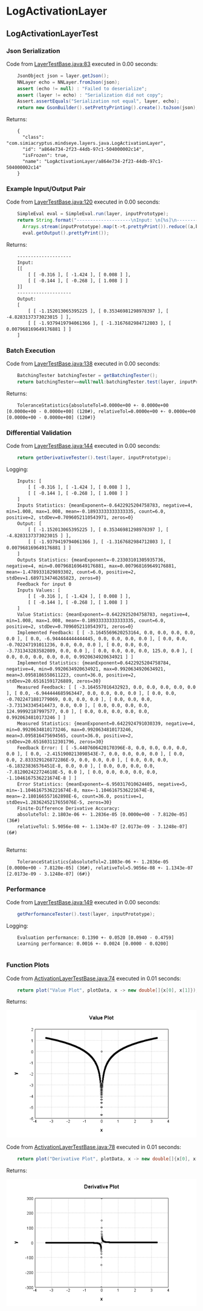 # LogActivationLayer
## LogActivationLayerTest
### Json Serialization
Code from [LayerTestBase.java:83](../../../../../../../src/test/java/com/simiacryptus/mindseye/layers/LayerTestBase.java#L83) executed in 0.00 seconds: 
```java
    JsonObject json = layer.getJson();
    NNLayer echo = NNLayer.fromJson(json);
    assert (echo != null) : "Failed to deserialize";
    assert (layer != echo) : "Serialization did not copy";
    Assert.assertEquals("Serialization not equal", layer, echo);
    return new GsonBuilder().setPrettyPrinting().create().toJson(json);
```

Returns: 

```
    {
      "class": "com.simiacryptus.mindseye.layers.java.LogActivationLayer",
      "id": "a864e734-2f23-44db-97c1-504000002c14",
      "isFrozen": true,
      "name": "LogActivationLayer/a864e734-2f23-44db-97c1-504000002c14"
    }
```



### Example Input/Output Pair
Code from [LayerTestBase.java:120](../../../../../../../src/test/java/com/simiacryptus/mindseye/layers/LayerTestBase.java#L120) executed in 0.00 seconds: 
```java
    SimpleEval eval = SimpleEval.run(layer, inputPrototype);
    return String.format("--------------------\nInput: \n[%s]\n--------------------\nOutput: \n%s",
      Arrays.stream(inputPrototype).map(t->t.prettyPrint()).reduce((a,b)->a+",\n"+b).get(),
      eval.getOutput().prettyPrint());
```

Returns: 

```
    --------------------
    Input: 
    [[
    	[ [ -0.316 ], [ -1.424 ], [ 0.008 ] ],
    	[ [ -0.144 ], [ -0.268 ], [ 1.008 ] ]
    ]]
    --------------------
    Output: 
    [
    	[ [ -1.152013065395225 ], [ 0.35346981298978397 ], [ -4.8283137373023015 ] ],
    	[ [ -1.9379419794061366 ], [ -1.3167682984712803 ], [ 0.007968169649176881 ] ]
    ]
```



### Batch Execution
Code from [LayerTestBase.java:138](../../../../../../../src/test/java/com/simiacryptus/mindseye/layers/LayerTestBase.java#L138) executed in 0.00 seconds: 
```java
    BatchingTester batchingTester = getBatchingTester();
    return batchingTester==null?null:batchingTester.test(layer, inputPrototype);
```

Returns: 

```
    ToleranceStatistics{absoluteTol=0.0000e+00 +- 0.0000e+00 [0.0000e+00 - 0.0000e+00] (120#), relativeTol=0.0000e+00 +- 0.0000e+00 [0.0000e+00 - 0.0000e+00] (120#)}
```



### Differential Validation
Code from [LayerTestBase.java:144](../../../../../../../src/test/java/com/simiacryptus/mindseye/layers/LayerTestBase.java#L144) executed in 0.00 seconds: 
```java
    return getDerivativeTester().test(layer, inputPrototype);
```
Logging: 
```
    Inputs: [
    	[ [ -0.316 ], [ -1.424 ], [ 0.008 ] ],
    	[ [ -0.144 ], [ -0.268 ], [ 1.008 ] ]
    ]
    Inputs Statistics: {meanExponent=-0.6422925204758783, negative=4, min=1.008, max=1.008, mean=-0.18933333333333335, count=6.0, positive=2, stdDev=0.7096052110543971, zeros=0}
    Output: [
    	[ [ -1.152013065395225 ], [ 0.35346981298978397 ], [ -4.8283137373023015 ] ],
    	[ [ -1.9379419794061366 ], [ -1.3167682984712803 ], [ 0.007968169649176881 ] ]
    ]
    Outputs Statistics: {meanExponent=-0.23303101305935736, negative=4, min=0.007968169649176881, max=0.007968169649176881, mean=-1.4789331829893302, count=6.0, positive=2, stdDev=1.6897134746265823, zeros=0}
    Feedback for input 0
    Inputs Values: [
    	[ [ -0.316 ], [ -1.424 ], [ 0.008 ] ],
    	[ [ -0.144 ], [ -0.268 ], [ 1.008 ] ]
    ]
    Value Statistics: {meanExponent=-0.6422925204758783, negative=4, min=1.008, max=1.008, mean=-0.18933333333333335, count=6.0, positive=2, stdDev=0.7096052110543971, zeros=0}
    Implemented Feedback: [ [ -3.1645569620253164, 0.0, 0.0, 0.0, 0.0, 0.0 ], [ 0.0, -6.944444444444445, 0.0, 0.0, 0.0, 0.0 ], [ 0.0, 0.0, -0.702247191011236, 0.0, 0.0, 0.0 ], [ 0.0, 0.0, 0.0, -3.731343283582089, 0.0, 0.0 ], [ 0.0, 0.0, 0.0, 0.0, 125.0, 0.0 ], [ 0.0, 0.0, 0.0, 0.0, 0.0, 0.9920634920634921 ] ]
    Implemented Statistics: {meanExponent=0.6422925204758784, negative=4, min=0.9920634920634921, max=0.9920634920634921, mean=3.0958186558611223, count=36.0, positive=2, stdDev=20.65161591726889, zeros=30}
    Measured Feedback: [ [ -3.164557016432923, 0.0, 0.0, 0.0, 0.0, 0.0 ], [ 0.0, -6.944444685963447, 0.0, 0.0, 0.0, 0.0 ], [ 0.0, 0.0, -0.7022471881779069, 0.0, 0.0, 0.0 ], [ 0.0, 0.0, 0.0, -3.731343345414473, 0.0, 0.0 ], [ 0.0, 0.0, 0.0, 0.0, 124.99992187997577, 0.0 ], [ 0.0, 0.0, 0.0, 0.0, 0.0, 0.9920634810173246 ] ]
    Measured Statistics: {meanExponent=0.6422924791030339, negative=4, min=0.9920634810173246, max=0.9920634810173246, mean=3.095816475694565, count=36.0, positive=2, stdDev=20.651603112301796, zeros=30}
    Feedback Error: [ [ -5.4407606420170396E-8, 0.0, 0.0, 0.0, 0.0, 0.0 ], [ 0.0, -2.4151900213098543E-7, 0.0, 0.0, 0.0, 0.0 ], [ 0.0, 0.0, 2.833329126872286E-9, 0.0, 0.0, 0.0 ], [ 0.0, 0.0, 0.0, -6.18323836576451E-8, 0.0, 0.0 ], [ 0.0, 0.0, 0.0, 0.0, -7.812002422724618E-5, 0.0 ], [ 0.0, 0.0, 0.0, 0.0, 0.0, -1.1046167536221674E-8 ] ]
    Error Statistics: {meanExponent=-6.950317010624405, negative=5, min=-1.1046167536221674E-8, max=-1.1046167536221674E-8, mean=-2.180166557162898E-6, count=36.0, positive=1, stdDev=1.2836245217655076E-5, zeros=30}
    Finite-Difference Derivative Accuracy:
    absoluteTol: 2.1803e-06 +- 1.2836e-05 [0.0000e+00 - 7.8120e-05] (36#)
    relativeTol: 5.9056e-08 +- 1.1343e-07 [2.0173e-09 - 3.1248e-07] (6#)
    
```

Returns: 

```
    ToleranceStatistics{absoluteTol=2.1803e-06 +- 1.2836e-05 [0.0000e+00 - 7.8120e-05] (36#), relativeTol=5.9056e-08 +- 1.1343e-07 [2.0173e-09 - 3.1248e-07] (6#)}
```



### Performance
Code from [LayerTestBase.java:149](../../../../../../../src/test/java/com/simiacryptus/mindseye/layers/LayerTestBase.java#L149) executed in 0.00 seconds: 
```java
    getPerformanceTester().test(layer, inputPrototype);
```
Logging: 
```
    Evaluation performance: 0.1390 +- 0.0520 [0.0940 - 0.4759]
    Learning performance: 0.0016 +- 0.0024 [0.0000 - 0.0200]
    
```

### Function Plots
Code from [ActivationLayerTestBase.java:74](../../../../../../../src/test/java/com/simiacryptus/mindseye/layers/java/ActivationLayerTestBase.java#L74) executed in 0.01 seconds: 
```java
    return plot("Value Plot", plotData, x -> new double[]{x[0], x[1]});
```

Returns: 

![Result](etc/test.1.png)



Code from [ActivationLayerTestBase.java:78](../../../../../../../src/test/java/com/simiacryptus/mindseye/layers/java/ActivationLayerTestBase.java#L78) executed in 0.01 seconds: 
```java
    return plot("Derivative Plot", plotData, x -> new double[]{x[0], x[2]});
```

Returns: 

![Result](etc/test.2.png)



